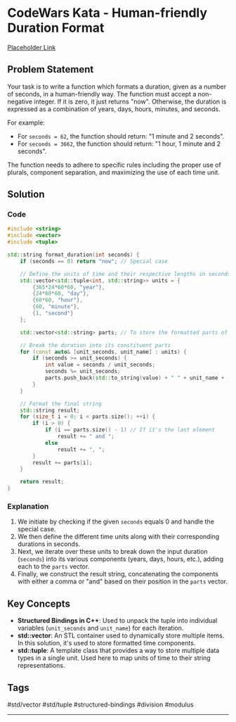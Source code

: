 # CodeWars Kata - Human-friendly Duration Format

[Placeholder Link](https://www.codewars.com/kata/52742f58faf5485cae000b9a/train/cpp)

## Problem Statement
Your task is to write a function which formats a duration, given as a number of seconds, in a human-friendly way. The function must accept a non-negative integer. If it is zero, it just returns "now". Otherwise, the duration is expressed as a combination of years, days, hours, minutes, and seconds.

For example:

- For `seconds = 62`, the function should return: "1 minute and 2 seconds".
- For `seconds = 3662`, the function should return: "1 hour, 1 minute and 2 seconds".

The function needs to adhere to specific rules including the proper use of plurals, component separation, and maximizing the use of each time unit.

## Solution

### Code

```cpp
#include <string>
#include <vector>
#include <tuple>

std::string format_duration(int seconds) {
    if (seconds == 0) return "now"; // Special case

    // Define the units of time and their respective lengths in seconds
    std::vector<std::tuple<int, std::string>> units = {
        {365*24*60*60, "year"},
        {24*60*60, "day"},
        {60*60, "hour"},
        {60, "minute"},
        {1, "second"}
    };

    std::vector<std::string> parts; // To store the formatted parts of the duration

    // Break the duration into its constituent parts
    for (const auto& [unit_seconds, unit_name] : units) {
        if (seconds >= unit_seconds) {
            int value = seconds / unit_seconds;
            seconds %= unit_seconds;
            parts.push_back(std::to_string(value) + " " + unit_name + (value > 1 ? "s" : ""));
        }
    }

    // Format the final string
    std::string result;
    for (size_t i = 0; i < parts.size(); ++i) {
        if (i > 0) {
            if (i == parts.size() - 1) // If it's the last element
                result += " and ";
            else
                result += ", ";
        }
        result += parts[i];
    }

    return result;
}
```

### Explanation

1. We initiate by checking if the given `seconds` equals 0 and handle the special case.
2. We then define the different time units along with their corresponding durations in seconds.
3. Next, we iterate over these units to break down the input duration (`seconds`) into its various components (years, days, hours, etc.), adding each to the `parts` vector.
4. Finally, we construct the result string, concatenating the components with either a comma or "and" based on their position in the `parts` vector.

## Key Concepts

- **Structured Bindings in C++**: Used to unpack the tuple into individual variables (`unit_seconds` and `unit_name`) for each iteration.
- **std::vector**: An STL container used to dynamically store multiple items. In this solution, it's used to store formatted time components.
- **std::tuple**: A template class that provides a way to store multiple data types in a single unit. Used here to map units of time to their string representations.

## Tags

#std/vector #std/tuple #structured-bindings #division #modulus

---
